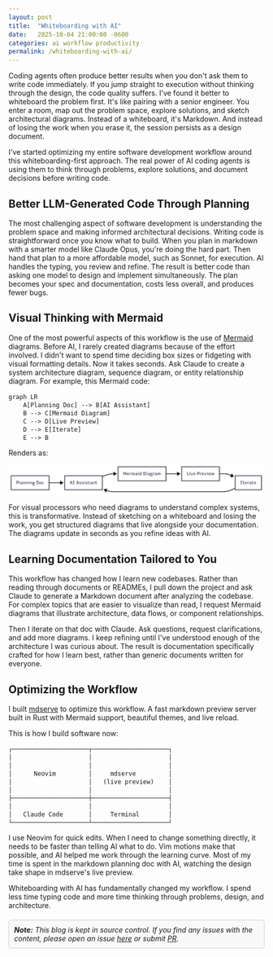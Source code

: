 ```yaml
---
layout: post
title:  "Whiteboarding with AI"
date:   2025-10-04 21:00:00 -0600
categories: ai workflow productivity
permalink: /whiteboarding-with-ai/
---
```


Coding agents often produce better results when you don't ask them to write code immediately. If you jump straight to execution without thinking through the design, the code quality suffers. I've found it better to whiteboard the problem first. It's like pairing with a senior engineer. You enter a room, map out the problem space, explore solutions, and sketch architectural diagrams. Instead of a whiteboard, it's Markdown. And instead of losing the work when you erase it, the session persists as a design document.

I've started optimizing my entire software development workflow around this whiteboarding-first approach. The real power of AI coding agents is using them to think through problems, explore solutions, and document decisions before writing code.

## Better LLM-Generated Code Through Planning

The most challenging aspect of software development is understanding the problem space and making informed architectural decisions. Writing code is straightforward once you know what to build. When you plan in markdown with a smarter model like Claude Opus, you're doing the hard part. Then hand that plan to a more affordable model, such as Sonnet, for execution. AI handles the typing, you review and refine. The result is better code than asking one model to design and implement simultaneously. The plan becomes your spec and documentation, costs less overall, and produces fewer bugs.

## Visual Thinking with Mermaid

One of the most powerful aspects of this workflow is the use of [Mermaid](https://mermaid.js.org/) diagrams. Before AI, I rarely created diagrams because of the effort involved. I didn't want to spend time deciding box sizes or fidgeting with visual formatting details. Now it takes seconds. Ask Claude to create a system architecture diagram, sequence diagram, or entity relationship diagram. For example, this Mermaid code:

```mermaid
graph LR
    A[Planning Doc] --> B[AI Assistant]
    B --> C[Mermaid Diagram]
    C --> D[Live Preview]
    D --> E[Iterate]
    E --> B
```

Renders as:

![Whiteboarding workflow diagram](/assets/images/whiteboarding-workflow-diagram.png)

For visual processors who need diagrams to understand complex systems, this is transformative. Instead of sketching on a whiteboard and losing the work, you get structured diagrams that live alongside your documentation. The diagrams update in seconds as you refine ideas with AI.

## Learning Documentation Tailored to You

This workflow has changed how I learn new codebases. Rather than reading through documents or READMEs, I pull down the project and ask Claude to generate a Markdown document after analyzing the codebase. For complex topics that are easier to visualize than read, I request Mermaid diagrams that illustrate architecture, data flows, or component relationships.

Then I iterate on that doc with Claude. Ask questions, request clarifications, and add more diagrams. I keep refining until I've understood enough of the architecture I was curious about. The result is documentation specifically crafted for how I learn best, rather than generic documents written for everyone.

## Optimizing the Workflow

I built [mdserve](/mdserve-fast-markdown-preview-terminal-workflows/) to optimize this workflow. A fast markdown preview server built in Rust with Mermaid support, beautiful themes, and live reload.

This is how I build software now:

```
┌─────────────────────┬─────────────────────┐
│                     │                     │
│                     │                     │
│      Neovim         │     mdserve         │
│                     │   (live preview)    │
│                     │                     │
├─────────────────────┼─────────────────────┤
│                     │                     │
│   Claude Code       │     Terminal        │
└─────────────────────┴─────────────────────┘
```

I use Neovim for quick edits. When I need to change something directly, it needs to be faster than telling AI what to do. Vim motions make that possible, and AI helped me work through the learning curve. Most of my time is spent in the markdown planning doc with AI, watching the design take shape in mdserve's live preview.

Whiteboarding with AI has fundamentally changed my workflow. I spend less time typing code and more time thinking through problems, design, and architecture.

<div style="border: 1px solid #ccc; padding: 10px; background-color: #f9f9f9; border-radius: 5px; margin-top: 20px;">
  <em><strong>Note:</strong> This blog is kept in source control. If you find any issues with the content, please open an issue
  <a href="https://github.com/jfernandez/jfernandez.github.io/issues" target="_blank">here</a> or submit <a href="https://github.com/jfernandez/jfernandez.github.io/pulls" target="_blank">PR</a>.</em>
</div>
